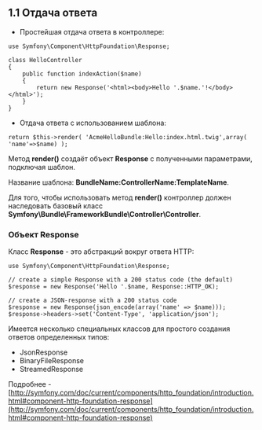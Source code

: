 ## 1.1 Отдача ответа

*   Простейшая отдача ответа в контроллере:

```
use Symfony\Component\HttpFoundation\Response;

class HelloController
{
    public function indexAction($name)
    {
        return new Response('<html><body>Hello '.$name.'!</body></html>');
    }
}
```

*   Отдача ответа с использованием шаблона:

`return $this->render( 'AcmeHelloBundle:Hello:index.html.twig',array( 'name'=>$name) );`

Метод **render()** создаёт объект **Response** с полученными параметрами, подключая шаблон.

Название шаблона: **BundleName:ControllerName:TemplateName**.

Для того, чтобы использовать метод **render()** контроллер должен наследовать базовый класс **Symfony\Bundle\FrameworkBundle\Controller\Controller**.


### Объект Response

Класс **Response** - это абстракций вокруг ответа HTTP:

```
use Symfony\Component\HttpFoundation\Response;

// create a simple Response with a 200 status code (the default)
$response = new Response('Hello '.$name, Response::HTTP_OK);

// create a JSON-response with a 200 status code
$response = new Response(json_encode(array('name' => $name)));
$response->headers->set('Content-Type', 'application/json');
```

Имеется несколько специальных классов для простого создания ответов определенных типов:
* JsonResponse
* BinaryFileResponse
* StreamedResponse

Подробнее - [http://symfony.com/doc/current/components/http_foundation/introduction.html#component-http-foundation-response](http://symfony.com/doc/current/components/http_foundation/introduction.html#component-http-foundation-response)
